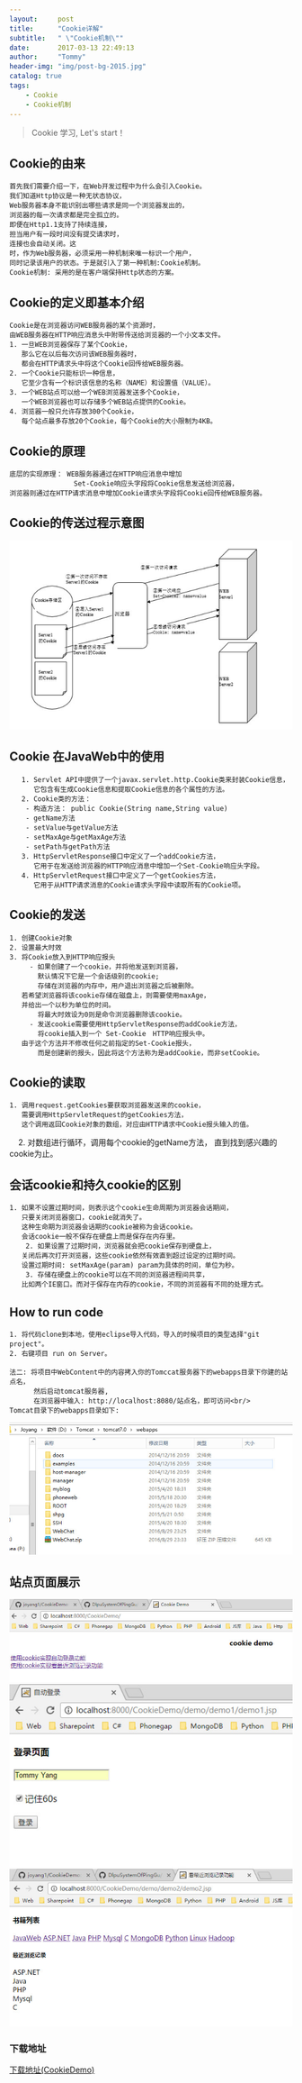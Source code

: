 ```yaml
---
layout:     post
title:      "Cookie详解"
subtitle:   " \"Cookie机制\""
date:       2017-03-13 22:49:13
author:     "Tommy"
header-img: "img/post-bg-2015.jpg"
catalog: true
tags:
    - Cookie
    - Cookie机制
---
```


> Cookie 学习, Let's start！

## Cookie的由来
	首先我们需要介绍一下，在Web开发过程中为什么会引入Cookie。
	我们知道Http协议是一种无状态协议，
	Web服务器本身不能识别出哪些请求是同一个浏览器发出的，
	浏览器的每一次请求都是完全孤立的。
	即便在Http1.1支持了持续连接，
	担当用户有一段时间没有提交请求时，
	连接也会自动关闭。这
	时，作为Web服务器，必须采用一种机制来唯一标识一个用户，
	同时记录该用户的状态。于是就引入了第一种机制:Cookie机制。
	Cookie机制: 采用的是在客户端保持Http状态的方案。
	
## Cookie的定义即基本介绍
	Cookie是在浏览器访问WEB服务器的某个资源时，
	由WEB服务器在HTTP响应消息头中附带传送给浏览器的一个小文本文件。
    1. 一旦WEB浏览器保存了某个Cookie，
	   那么它在以后每次访问该WEB服务器时，
	   都会在HTTP请求头中将这个Cookie回传给WEB服务器。
	2. 一个Cookie只能标识一种信息，
	   它至少含有一个标识该信息的名称（NAME）和设置值（VALUE）。 
	3. 一个WEB站点可以给一个WEB浏览器发送多个Cookie，
	   一个WEB浏览器也可以存储多个WEB站点提供的Cookie。
	4. 浏览器一般只允许存放300个Cookie，
	   每个站点最多存放20个Cookie，每个Cookie的大小限制为4KB。
	
## Cookie的原理
	底层的实现原理： WEB服务器通过在HTTP响应消息中增加
	                Set-Cookie响应头字段将Cookie信息发送给浏览器，
	浏览器则通过在HTTP请求消息中增加Cookie请求头字段将Cookie回传给WEB服务器。

## Cookie的传送过程示意图 
<img src = "/img/cookie/processofcookie.jpg">
	
## Cookie 在JavaWeb中的使用
       1. Servlet API中提供了一个javax.servlet.http.Cookie类来封装Cookie信息，
	      它包含有生成Cookie信息和提取Cookie信息的各个属性的方法。
       2. Cookie类的方法：
        - 构造方法： public Cookie(String name,String value)
        - getName方法 
        - setValue与getValue方法 
        - setMaxAge与getMaxAge方法 
        - setPath与getPath方法
       3. HttpServletResponse接口中定义了一个addCookie方法，
	      它用于在发送给浏览器的HTTP响应消息中增加一个Set-Cookie响应头字段。
	   4. HttpServletRequest接口中定义了一个getCookies方法，
	      它用于从HTTP请求消息的Cookie请求头字段中读取所有的Cookie项。

## Cookie的发送 
	1. 创建Cookie对象
	2. 设置最大时效
	3. 将Cookie放入到HTTP响应报头
         - 如果创建了一个cookie，并将他发送到浏览器，
           默认情况下它是一个会话级别的cookie; 
           存储在浏览器的内存中，用户退出浏览器之后被删除。
	   若希望浏览器将该cookie存储在磁盘上，则需要使用maxAge，
	   并给出一个以秒为单位的时间。
           将最大时效设为0则是命令浏览器删除该cookie。
         - 发送cookie需要使用HttpServletResponse的addCookie方法，
           将cookie插入到一个 Set-Cookie　HTTP响应报头中。
	   由于这个方法并不修改任何之前指定的Set-Cookie报头，
           而是创建新的报头，因此将这个方法称为是addCookie，而非setCookie。

## Cookie的读取
	1. 调用request.getCookies要获取浏览器发送来的cookie，
	   需要调用HttpServletRequest的getCookies方法，
	   这个调用返回Cookie对象的数组，对应由HTTP请求中Cookie报头输入的值。
        2. 对数组进行循环，调用每个cookie的getName方法，
           直到找到感兴趣的cookie为止。
    
## 会话cookie和持久cookie的区别 
	1. 如果不设置过期时间，则表示这个cookie生命周期为浏览器会话期间，
	   只要关闭浏览器窗口，cookie就消失了。
	   这种生命期为浏览器会话期的cookie被称为会话cookie。
	   会话cookie一般不保存在硬盘上而是保存在内存里。
        2. 如果设置了过期时间，浏览器就会把cookie保存到硬盘上，
	   关闭后再次打开浏览器，这些cookie依然有效直到超过设定的过期时间。 
	   设置过期时间: setMaxAge(param) param为具体的时间，单位为秒。
        3. 存储在硬盘上的cookie可以在不同的浏览器进程间共享，
	   比如两个IE窗口。而对于保存在内存的cookie，不同的浏览器有不同的处理方式。

## How to run code
	1. 将代码clone到本地，使用eclipse导入代码，导入的时候项目的类型选择"git project"。
	2. 右键项目 run on Server。
	
	法二: 将项目中WebContent中的内容拷入你的Tomccat服务器下的webapps目录下你建的站点名，
	      然后启动tomcat服务器,
	      在浏览器中输入: http://localhost:8080/站点名，即可访问<br/>
	Tomcat目录下的webapps目录如下:

<img src = "/img/tomcat.png">

## 站点页面展示
   <img src = "/img/cookie/index.png">
   <img src = "/img/cookie/login.png">
   <img src = "/img/cookie/liulan.png">	

### 下载地址
[下载地址(CookieDemo)](https://github.com/joyang1/CookieDemo)

